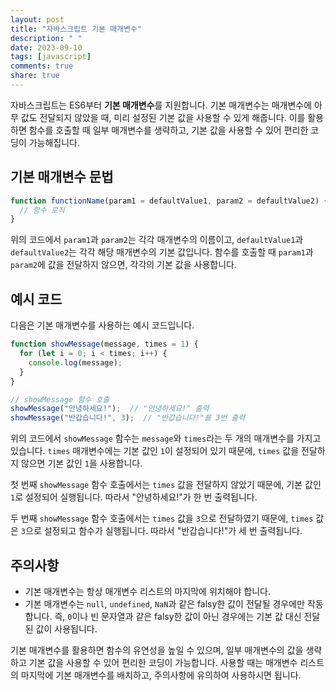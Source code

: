 ```yaml
---
layout: post
title: "자바스크립트 기본 매개변수"
description: " "
date: 2023-09-10
tags: [javascript]
comments: true
share: true
---
```


자바스크립트는 ES6부터 **기본 매개변수**를 지원합니다. 기본 매개변수는 매개변수에 아무 값도 전달되지 않았을 때, 미리 설정된 기본 값을 사용할 수 있게 해줍니다. 이를 활용하면 함수를 호출할 때 일부 매개변수를 생략하고, 기본 값을 사용할 수 있어 편리한 코딩이 가능해집니다.

## 기본 매개변수 문법

```javascript
function functionName(param1 = defaultValue1, param2 = defaultValue2) {
  // 함수 로직
}
```

위의 코드에서 `param1`과 `param2`는 각각 매개변수의 이름이고, `defaultValue1`과 `defaultValue2`는 각각 해당 매개변수의 기본 값입니다. 함수를 호출할 때 `param1`과 `param2`에 값을 전달하지 않으면, 각각의 기본 값을 사용합니다.

## 예시 코드

다음은 기본 매개변수를 사용하는 예시 코드입니다.

```javascript
function showMessage(message, times = 1) {
  for (let i = 0; i < times; i++) {
    console.log(message);
  }
}

// showMessage 함수 호출
showMessage("안녕하세요!");  // "안녕하세요!" 출력
showMessage("반갑습니다!", 3);  // "반갑습니다!"를 3번 출력
```

위의 코드에서 `showMessage` 함수는 `message`와 `times`라는 두 개의 매개변수를 가지고 있습니다. `times` 매개변수에는 기본 값인 `1`이 설정되어 있기 때문에, `times` 값을 전달하지 않으면 기본 값인 `1`을 사용합니다.

첫 번째 `showMessage` 함수 호출에서는 `times` 값을 전달하지 않았기 때문에, 기본 값인 `1`로 설정되어 실행됩니다. 따라서 "안녕하세요!"가 한 번 출력됩니다.

두 번째 `showMessage` 함수 호출에서는 `times` 값을 `3`으로 전달하였기 때문에, `times` 값은 `3`으로 설정되고 함수가 실행됩니다. 따라서 "반갑습니다!"가 세 번 출력됩니다.

## 주의사항

- 기본 매개변수는 항상 매개변수 리스트의 마지막에 위치해야 합니다.
- 기본 매개변수는 `null`, `undefined`, `NaN`과 같은 falsy한 값이 전달될 경우에만 작동합니다. 즉, `0`이나 빈 문자열과 같은 falsy한 값이 아닌 경우에는 기본 값 대신 전달된 값이 사용됩니다.

기본 매개변수를 활용하면 함수의 유연성을 높일 수 있으며, 일부 매개변수의 값을 생략하고 기본 값을 사용할 수 있어 편리한 코딩이 가능합니다. 사용할 때는 매개변수 리스트의 마지막에 기본 매개변수를 배치하고, 주의사항에 유의하여 사용하시면 됩니다.